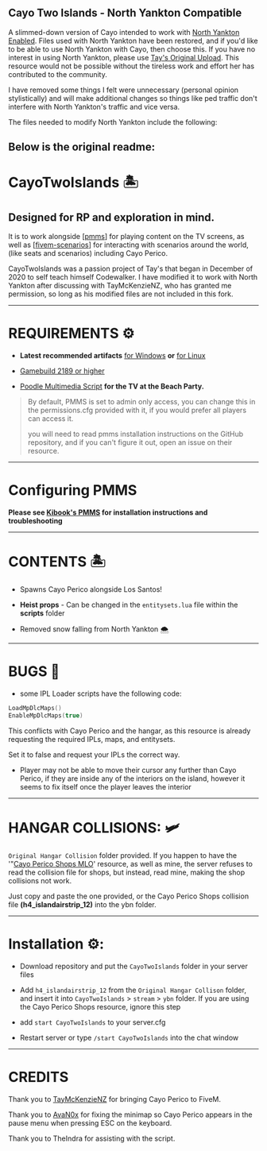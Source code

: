 ## Cayo Two Islands - North Yankton Compatible

A slimmed-down version of Cayo intended to work with [North Yankton Enabled](https://github.com/alberttheprince/NorthYankton/). Files used with North Yankton have been restored, and if you'd like to be able to use North Yankton with Cayo, then choose this. If you have no interest in using North Yankton, please use [Tay's Original Upload](https://www.buymeacoffee.com/taymckenzienz/e/235802). This resource would not be possible without the tireless work and effort her has contributed to the community.


I have removed some things I felt were unnecessary (personal opinion stylistically) and will make additional changes so things like ped traffic don't interfere with North Yankton's traffic and vice versa.

The files needed to modify North Yankton include the following:

## Below is the original readme:

# CayoTwoIslands 🏝️

Designed for RP and exploration in mind.
---------------------------------------

It is to work alongside [[pmms](https://github.com/kibook/pmms)] for playing content on the TV screens, as well as [[fivem-scenarios](https://github.com/kibook/fivem-scenarios)] for interacting with scenarios around the world, (like seats and scenarios) including Cayo Perico.

CayoTwoIslands was a passion project of Tay's that began in December of 2020 to self teach himself Codewalker. I have modified it to work with North Yankton after discussing with TayMcKenzieNZ, who has granted me permission, so long as his modified files are not included in this fork.

---------------------------------------

# **REQUIREMENTS** ⚙️

- **Latest recommended artifacts** [for Windows](https://runtime.fivem.net/artifacts/fivem/build_server_windows/master/) **or** [for Linux](https://runtime.fivem.net/artifacts/fivem/build_proot_linux/master/)

-  [Gamebuild 2189 or higher](https://docs.fivem.net/docs/server-manual/server-commands/#sv_enforcegamebuild-build)

- [Poodle Multimedia Script](https://github.com/kibook/pmms) **for the TV at the Beach Party.** 

> By default, PMMS is set to admin only 
> access, you can change this in the 
> permissions.cfg provided with it, if you 
> would prefer all players can access it.
>
> you will need to read pmms installation 
> instructions on the GitHub repository, and if you
> can't figure it out, open an issue on their resource. 

---------------------------------------

# Configuring PMMS 

**Please see [Kibook's PMMS](https://github.com/kibook/pmms) for installation instructions and troubleshooting**

-----------------
# CONTENTS 🏝️

- Spawns Cayo Perico alongside Los Santos!

- **Heist props**  - Can be changed in the `entitysets.lua` file within the **scripts** folder

- Removed snow falling from North Yankton 🌨️

---------------------------------------

# BUGS 🐛

- some IPL Loader scripts have the following code:

```lua
LoadMpDlcMaps()
EnableMpDlcMaps(true)
```

This conflicts with Cayo Perico and the hangar, as this resource is already requesting the required IPLs, maps, and entitysets. 

Set it to false and request your IPLs the correct way.

- Player may not be able to move their cursor any further than Cayo Perico, if they are inside any of the interiors on the island, however it seems to fix itself once the player leaves the interior


---------------------------------------

# **HANGAR COLLISIONS: 🛩️**

`Original Hangar Collision` folder provided. If you happen to have the '"[Cayo Perico Shops MLO](https://forum.cfx.re/t/mlo-cayo-perico-shops/1994908)' resource, as well as mine, the server refuses to read the collision file for shops, but instead, read mine, making the shop collisions not work. 

Just copy and paste the one provided, or the Cayo Perico Shops collision file **(h4_islandairstrip_12)** into the ybn folder. 

---------------------------------------


# Installation ⚙️: 

* Download repository and put the `CayoTwoIslands` folder in your server files

* Add `h4_islandairstrip_12` from the `Original Hangar Collison` folder, and insert it into `CayoTwoIslands` > `stream` > `ybn` folder. If you are using the Cayo Perico Shops resource, ignore this step

* add `start CayoTwoIslands` to your server.cfg

* Restart server or type `/start CayoTwoIslands` into the chat window 


--------------------

# CREDITS

Thank you to [TayMcKenzieNZ](https://github.com/taymckenzienz) for bringing Cayo Perico to FiveM.

Thank you to [AvaN0x](https://github.com/AvaN0x) for fixing the minimap so Cayo Perico appears in the pause menu when pressing ESC on the keyboard.

Thank you to TheIndra for assisting with the script.
